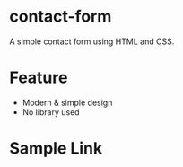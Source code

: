 # contact-form
A simple contact form using HTML and CSS.

# Feature
* Modern & simple design
* No library used

# Sample Link
